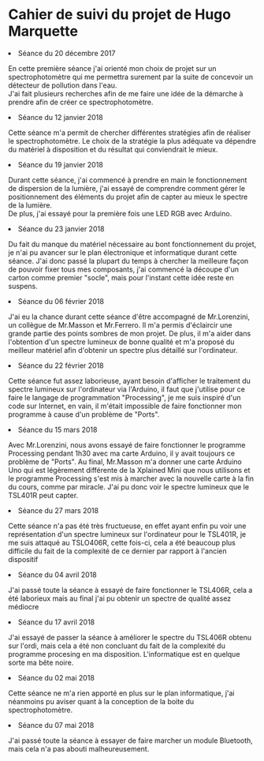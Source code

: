 
Cahier de suivi du projet de Hugo Marquette
==
<li>Séance du 20 décembre 2017</li>
<p>En cette première séance j'ai orienté mon choix de projet sur un spectrophotomètre qui me permettra surement par la suite de concevoir un détecteur de pollution dans l'eau. <br/>J'ai fait plusieurs recherches afin de me faire une idée de la démarche à prendre afin de créer ce spectrophotomètre.</p>
<li>Séance du 12 janvier 2018</li>
<p>Cette séance m'a permit de chercher différentes stratégies afin de réaliser le spectrophotomètre. Le choix de la stratégie la plus adéquate va dépendre du matériel à disposition et du résultat qui conviendrait le mieux.</p>
<li>Séance du 19 janvier 2018</li>
<p>Durant cette séance, j'ai commencé à prendre en main le fonctionnement de dispersion de la lumière, j'ai essayé de comprendre comment gérer le positionnement des éléments du projet afin de capter au mieux le spectre de la lumière.<br/> De plus, j'ai essayé pour la première fois une LED RGB avec Arduino.</p>
<li>Séance du 23 janvier 2018</li>
<p>Du fait du manque du matériel nécessaire au bont fonctionnement du projet, je n'ai pu avancer sur le plan électronique et informatique durant cette séance. J'ai donc passé la plupart du temps à chercher la meilleure façon de pouvoir fixer tous mes composants, j'ai commencé la découpe d'un carton comme premier "socle", mais pour l'instant cette idée reste en suspens.</p>
<li>Séance du 06 février 2018</li>
<p>J'ai eu la chance durant cette séance d'être accompagné de Mr.Lorenzini, un collègue de Mr.Masson et Mr.Ferrero. Il m'a permis d'éclaircir une grande partie des points sombres de mon projet. De plus, il m'a aider dans l'obtention d'un spectre lumineux de bonne qualité et m'a proposé du meilleur matériel afin d'obtenir un spectre plus détaillé sur l'ordinateur.</p>
<li>Séance du 22 février 2018</li>
<p>Cette séance fut assez laborieuse, ayant besoin d'afficher le traitement du spectre lumineux sur l'ordinateur via l'Arduino, il faut que j'utilise pour ce faire le langage de programmation "Processing", je me suis inspiré d'un code sur Internet, en vain, il m'était impossible de faire fonctionner mon programme à cause d'un problème de "Ports".</p>
<li>Séance du 15 mars 2018</li>
<p>Avec Mr.Lorenzini, nous avons essayé de faire fonctionner le programme Processing pendant 1h30 avec ma carte Arduino, il y avait toujours ce problème de "Ports". Au final, Mr.Masson m'a donner une carte Arduino Uno qui est légèrement différente de la Xplained Mini que nous utilisons et le programme Processing s'est mis à marcher avec la nouvelle carte à la fin du cours, comme par miracle. J'ai pu donc voir le spectre lumineux que le TSL401R peut capter.</p>
<li>Séance du 27 mars 2018</li>
<p>Cette séance n'a pas été très fructueuse, en effet ayant enfin pu voir une représentation d'un spectre lumineux sur l'ordinateur pour le TSL401R, je me suis attaqué au TSLO406R, cette fois-ci, cela a été beaucoup plus difficile du fait de la complexité de ce dernier par rapport à l'ancien dispositif</p>
<li>Séance du 04 avril 2018</li>
<p>J'ai passé toute la séance à essayé de faire fonctionner le TSL406R, cela a été laborieux mais au final j'ai pu obtenir un spectre de qualité assez médiocre</p>
<li>Séance du 17 avril 2018</p>
<p>J'ai essayé de passer la séance à améliorer le spectre du TSL406R obtenu sur l'ordi, mais cela a été non concluant du fait de la complexité du programme procesing en ma disposition. L'informatique est en quelque sorte ma bête noire.</p>
<li>Séance du 02 mai 2018</li>
<p>Cette séance ne m'a rien apporté en plus sur le plan informatique, j'ai néanmoins pu aviser quant à la conception de la boite du spectrophotomètre.</p>
<li>Séance du 07 mai 2018</li>
<p>J'ai passé toute la séance à essayer de faire marcher un module Bluetooth, mais cela n'a pas abouti malheureusement.</p>
